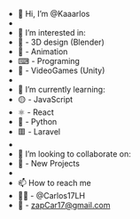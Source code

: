 - 👋 Hi, I’m @Kaaarlos
- 
- 👀 I’m interested in:
-   🔗 - 3D design (Blender)
-   🎥 - Animation
-   ⌨ - Programing
-   👾 - VideoGames (Unity)
-   
- 🌱 I’m currently learning:
-   🟡 - JavaScript
-   ⚛  -  React
-   🐍 - Python
-   🟥 - Laravel
-
- 💞️ I’m looking to collaborate on:
-   🎯 -  New Projects
-   
- 📫 How to reach me 
-    🐤🔵 - @Carlos17LH
-    💌 - zapCar17@gmail.com
